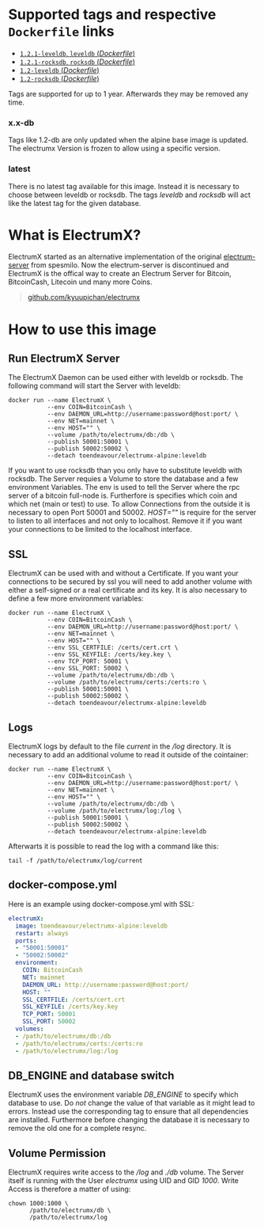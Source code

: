 # Supported tags and respective `Dockerfile` links

-	[`1.2.1-leveldb`, `leveldb` (*Dockerfile*)](https://github.com/mettke/dockerfiles/blob/electrumx-alpine_1.2.1/electrumx-alpine/Dockerfile-leveldb)
-	[`1.2.1-rocksdb`, `rocksdb` (*Dockerfile*)](https://github.com/mettke/dockerfiles/blob/electrumx-alpine_1.2.1/electrumx-alpine/Dockerfile-rocksdb)
-	[`1.2-leveldb` (*Dockerfile*)](https://github.com/mettke/dockerfiles/blob/electrumx-alpine_1.2/electrumx-alpine/Dockerfile-leveldb)
-	[`1.2-rocksdb` (*Dockerfile*)](https://github.com/mettke/dockerfiles/blob/electrumx-alpine_1.2/electrumx-alpine/Dockerfile-rocksdb)

Tags are supported for up to 1 year. Afterwards they may be removed any time.

### x.x-db

Tags like 1.2-db are only updated when the alpine base image is updated. The electrumx Version is frozen to allow using a specific version.

### latest

There is no latest tag available for this image. Instead it is necessary to choose between leveldb or rocksdb. The tags *leveldb* and *rocksdb* will act like the latest tag for the given database.

# What is ElectrumX?

ElectrumX started as an alternative implementation of the original [electrum-server](https://github.com/spesmilo/electrum-server) from spesmilo. Now the electrum-server is discontinued and ElectrumX is the offical way to create an Electrum Server for Bitcoin, BitcoinCash, Litecoin und many more Coins.

> [github.com/kyuupichan/electrumx](https://github.com/kyuupichan/electrumx)

# How to use this image

## Run ElectrumX Server

The ElectrumX Daemon can be used either with leveldb or rocksdb. The following command will start the Server with leveldb:

```console
docker run --name ElectrumX \
           --env COIN=BitcoinCash \
           --env DAEMON_URL=http://username:password@host:port/ \
           --env NET=mainnet \
           --env HOST="" \
           --volume /path/to/electrumx/db:/db \
           --publish 50001:50001 \
           --publish 50002:50002 \
           --detach toendeavour/electrumx-alpine:leveldb
```

If you want to use rocksdb than you only have to substitute leveldb with rocksdb. The Server requies a Volume to store the database and a few environment Variables. The env is used to tell the Server where the rpc server of a bitcoin full-node is. Furtherfore is specifies which coin and which net (main or test) to use. To allow Connections from the outside it is necessary to open Port 50001 and 50002. *HOST=""* is require for the server to listen to all interfaces and not only to localhost. Remove it if you want your connections to be limited to the localhost interface.

## SSL

ElectrumX can be used with and without a Certificate. If you want your connections to be secured by ssl you will need to add another volume with either a self-signed or a real certificate and its key. It is also necessary to define a few more environment variables:

```console
docker run --name ElectrumX \
           --env COIN=BitcoinCash \
           --env DAEMON_URL=http://username:password@host:port/ \
           --env NET=mainnet \
           --env HOST="" \
           --env SSL_CERTFILE: /certs/cert.crt \
           --env SSL_KEYFILE: /certs/key.key \
           --env TCP_PORT: 50001 \
           --env SSL_PORT: 50002 \
           --volume /path/to/electrumx/db:/db \
           --volume /path/to/electrumx/certs:/certs:ro \
           --publish 50001:50001 \
           --publish 50002:50002 \
           --detach toendeavour/electrumx-alpine:leveldb
```

## Logs

ElectrumX logs by default to the file *current* in the */log* directory. It is necessary to add an additional volume to read it outside of the cointainer:

```console
docker run --name ElectrumX \
           --env COIN=BitcoinCash \
           --env DAEMON_URL=http://username:password@host:port/ \
           --env NET=mainnet \
           --env HOST="" \
           --volume /path/to/electrumx/db:/db \
           --volume /path/to/electrumx/log:/log \
           --publish 50001:50001 \
           --publish 50002:50002 \
           --detach toendeavour/electrumx-alpine:leveldb
```

Afterwarts it is possible to read the log with a command like this:

```console
tail -f /path/to/electrumx/log/current
```

## docker-compose.yml

Here is an example using docker-compose.yml with SSL:

```yaml
electrumX:
  image: toendeavour/electrumx-alpine:leveldb
  restart: always
  ports:
  - "50001:50001"
  - "50002:50002" 
  environment:
    COIN: BitcoinCash
    NET: mainnet
    DAEMON_URL: http://username:password@host:port/
    HOST: ""
    SSL_CERTFILE: /certs/cert.crt
    SSL_KEYFILE: /certs/key.key
    TCP_PORT: 50001
    SSL_PORT: 50002
  volumes:
  - /path/to/electrumx/db:/db
  - /path/to/electrumx/certs:/certs:ro
  - /path/to/electrumx/log:/log
```

## DB_ENGINE and database switch

ElectrumX uses the environment variable *DB_ENGINE* to specify which database to use. Do *not* change the value of that variable as it might lead to errors. Instead use the corresponding tag to ensure that all dependencies are installed. Furthermore before changing the database it is necessary to remove the old one for a complete resync.

## Volume Permission

ElectrumX requires write access to the */log* and *./db* volume. The Server itself is running with the User *electrumx* using UID and GID *1000*. Write Access is therefore a matter of using:

```console
chown 1000:1000 \ 
      /path/to/electrumx/db \
      /path/to/electrumx/log
```

